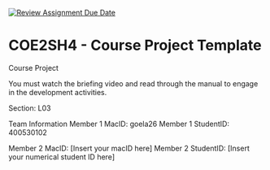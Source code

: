 [![Review Assignment Due Date](https://classroom.github.com/assets/deadline-readme-button-22041afd0340ce965d47ae6ef1cefeee28c7c493a6346c4f15d667ab976d596c.svg)](https://classroom.github.com/a/mLqiHWLE)
# COE2SH4 - Course Project Template
Course Project

You must watch the briefing video and read through the manual to engage in the development activities.


Section: L03

Team Information
Member 1 MacID: goela26
Member 1 StudentID: 400530102

Member 2 MacID: [Insert your macID here]
Member 2 StudentID: [Insert your numerical student ID here]
